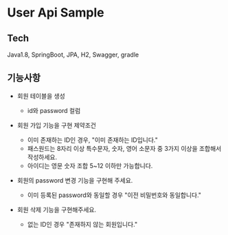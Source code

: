 # User Api Sample

## Tech
Java1.8, SpringBoot, JPA, H2, Swagger, gradle

## 기능사항

- 회원 테이블을 생성
    - id와 password 컬럼

- 회원 가입 기능을 구현
  제약조건
    - 이미 존재하는 ID인 경우, "이미 존재하는 ID입니다."
    - 패스원드는 8자리 이상 특수문자, 숫자, 영어 소문자 중 3가지 이상을 조합해서 작성하세요.
    - 아이디는 영문 숫자 조합 5~12 이하만 가능합니다.

- 회원의 password 변경 기능을 구현해 주세요.
    - 이미 등록된 password와 동일할 경우 "이전 비밀번호와 동일합니다."
    
- 회원 삭제 기능을 구현해주세요.
    - 없는 ID인 경우 "존재하지 않는 회원입니다."
    